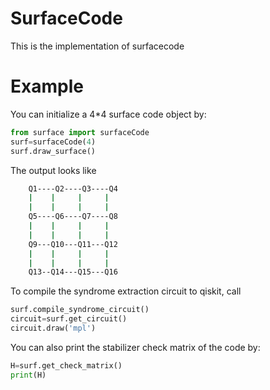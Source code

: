 # SurfaceCode

This is the implementation of surfacecode



# Example


You can initialize a 4*4 surface code object by:

```python
from surface import surfaceCode
surf=surfaceCode(4)
surf.draw_surface()
```


The output looks like

```bash
    Q1----Q2----Q3----Q4
    |    |     |     |
    |    |     |     | 
    Q5----Q6----Q7----Q8
    |    |     |     |
    |    |     |     | 
    Q9---Q10---Q11---Q12
    |    |     |     | 
    |    |     |     |
    Q13--Q14---Q15---Q16   
```


To compile the syndrome extraction circuit to qiskit, call


```python
surf.compile_syndrome_circuit()
circuit=surf.get_circuit()
circuit.draw('mpl')
```

You can also print the stabilizer check matrix of the code by:


```python
H=surf.get_check_matrix()
print(H)
```

